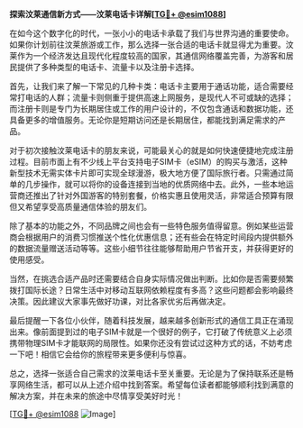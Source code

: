 **探索汶莱通信新方式——汶莱电话卡详解[[TG💪+ @esim1088](https://t.me/s/esim1088)]**

在如今这个数字化的时代，一张小小的电话卡承载了我们与世界沟通的重要使命。如果你计划前往汶莱旅游或工作，那么选择一张合适的电话卡就显得尤为重要。汶莱作为一个经济发达且现代化程度较高的国家，其通信网络覆盖完善，为游客和居民提供了多种类型的电话卡、流量卡以及注册卡选择。

首先，让我们来了解一下常见的几种卡类：电话卡主要用于通话功能，适合需要经常打电话的人群；流量卡则侧重于提供高速上网服务，是现代人不可或缺的选择；而注册卡则是专门为长期居住或工作的用户设计的，不仅包含通话和数据功能，还具备更多的增值服务。无论你是短期访问还是长期居住，都能找到满足需求的产品。

对于初次接触汶莱电话卡的朋友来说，可能最关心的就是如何快速便捷地完成注册过程。目前市面上有不少线上平台支持电子SIM卡（eSIM）的购买与激活，这种新型技术无需实体卡片即可实现全球漫游，极大地方便了国际旅行者。只需通过简单的几步操作，就可以将你的设备连接到当地的优质网络中去。此外，一些本地运营商还推出了针对外国游客的特别套餐，价格实惠且使用灵活，非常适合预算有限但又希望享受高质量通信体验的朋友们。

除了基本的功能之外，不同品牌之间也会有一些特色服务值得留意。例如某些运营商会根据用户的消费习惯推送个性化优惠信息；还有些会在特定时间段内提供额外的数据流量赠送活动等等。这些小细节往往能够帮助用户节省开支，并获得更好的使用感受。

当然，在挑选合适产品时还需要结合自身实际情况做出判断。比如你是否需要频繁拨打国际长途？日常生活中对移动互联网依赖程度有多高？这些问题都会影响最终决策。因此建议大家事先做好功课，对比各家优劣后再做决定。

最后提醒一下各位小伙伴，随着科技发展，越来越多创新形式的通信工具正在涌现出来。像前面提到过的电子SIM卡就是一个很好的例子，它打破了传统意义上必须携带物理SIM卡才能联网的局限性。如果你还没有尝试过这种方式的话，不妨考虑一下吧！相信它会给你的旅程带来更多便利与惊喜。

总之，选择一张适合自己需求的汶莱电话卡至关重要。无论是为了保持联系还是畅享网络生活，都可以从上述介绍中找到答案。希望每位读者都能够顺利找到满意的解决方案，并在未来的旅途中尽情享受美好时光！

[[TG💪+ @esim1088](https://t.me/s/esim1088) ![Image](https://i.postimg.cc/4NQfJmqS/Snipaste-2025-05-13-00-14-12.png)]